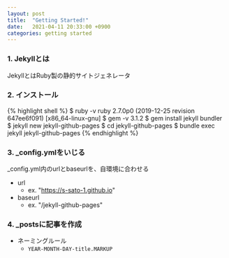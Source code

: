 ```yaml
---
layout: post
title:  "Getting Started!"
date:   2021-04-11 20:33:00 +0900
categories: getting started
---
```


### 1. Jekyllとは

JekyllとはRuby製の静的サイトジェネレータ

### 2. インストール

<!-- code -->
{% highlight shell %}
$ ruby -v
ruby 2.7.0p0 (2019-12-25 revision 647ee6f091) [x86_64-linux-gnu]
$ gem -v
3.1.2
$ gem install jekyll bundler
$ jekyll new jekyll-github-pages
$ cd jekyll-github-pages
$ bundle exec jekyll jekyll-github-pages
{% endhighlight %}
<!-- // code -->

### 3. \_config.ymlをいじる

\_config.yml内のurlとbaseurlを、自環境に合わせる

+ url
  - ex. "https://s-sato-1.github.io"
+ baseurl
  - ex. "/jekyll-github-pages"

### 4. \_postsに記事を作成

+ ネーミングルール
  - `YEAR-MONTH-DAY-title.MARKUP`
